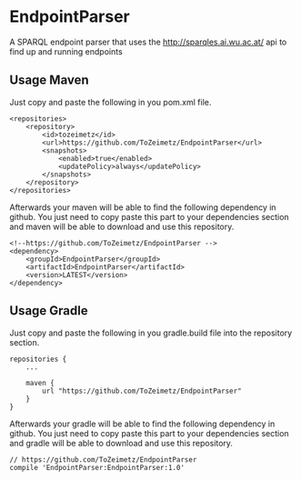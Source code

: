 # EndpointParser
A SPARQL endpoint parser that uses the http://sparqles.ai.wu.ac.at/ api to find up and running endpoints

## Usage Maven
Just copy and paste the following in you pom.xml file. 

```
<repositories>
    <repository>
        <id>tozeimetz</id>
        <url>https://github.com/ToZeimetz/EndpointParser</url>
        <snapshots>
            <enabled>true</enabled>
            <updatePolicy>always</updatePolicy>
        </snapshots>
    </repository>
</repositories>
```

Afterwards your maven will be able to find the following dependency in github. You just need to copy paste this part to your dependencies section and maven will be able to download and use this repository.

```
<!--https://github.com/ToZeimetz/EndpointParser -->
<dependency>
    <groupId>EndpointParser</groupId>
    <artifactId>EndpointParser</artifactId>
    <version>LATEST</version>
</dependency>
```

## Usage Gradle
Just copy and paste the following in you gradle.build file into the repository section.

```
repositories {
    ...

    maven {
        url "https://github.com/ToZeimetz/EndpointParser"
    }
}
```

Afterwards your gradle will be able to find the following dependency in github. You just need to copy paste this part to your dependencies section and gradle will be able to download and use this repository.

```
// https://github.com/ToZeimetz/EndpointParser
compile 'EndpointParser:EndpointParser:1.0'
```
